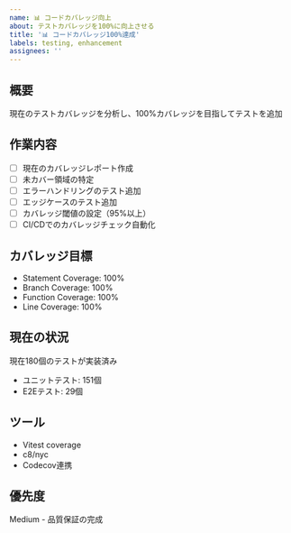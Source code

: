```yaml
---
name: 📊 コードカバレッジ向上
about: テストカバレッジを100%に向上させる
title: '📊 コードカバレッジ100%達成'
labels: testing, enhancement
assignees: ''
---
```


## 概要

現在のテストカバレッジを分析し、100%カバレッジを目指してテストを追加

## 作業内容

- [ ] 現在のカバレッジレポート作成
- [ ] 未カバー領域の特定
- [ ] エラーハンドリングのテスト追加
- [ ] エッジケースのテスト追加
- [ ] カバレッジ閾値の設定（95%以上）
- [ ] CI/CDでのカバレッジチェック自動化

## カバレッジ目標

- Statement Coverage: 100%
- Branch Coverage: 100%
- Function Coverage: 100%
- Line Coverage: 100%

## 現在の状況

現在180個のテストが実装済み

- ユニットテスト: 151個
- E2Eテスト: 29個

## ツール

- Vitest coverage
- c8/nyc
- Codecov連携

## 優先度

Medium - 品質保証の完成
